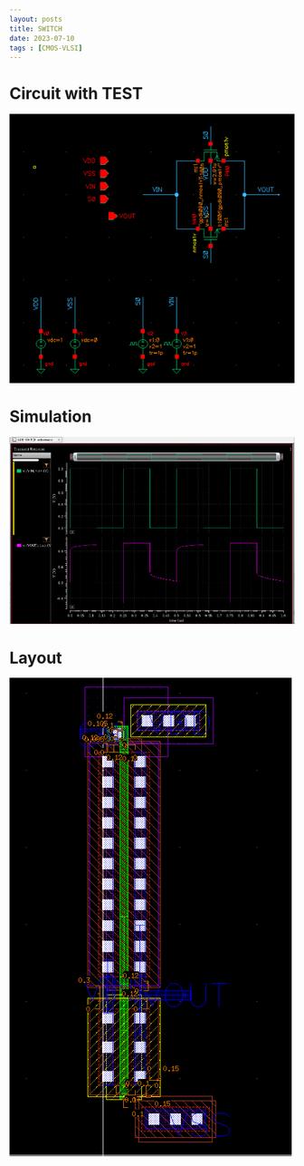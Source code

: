 ```yaml
---
layout: posts
title: SWITCH
date: 2023-07-10
tags : [CMOS-VLSI]
---
```


# Circuit with TEST

![SWITCH-SCH](/assets/img/CMOS-VLSI/SWITCH/SWITCH-SCH.png)


# Simulation
![SWITCH-SIM](/assets/img/CMOS-VLSI/SWITCH/SWITCH-SIM.png)

# Layout

![SWITCH-LAY](/assets/img/CMOS-VLSI/SWITCH/SWITCH-LAY.png)